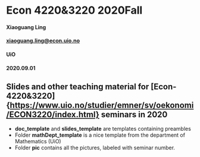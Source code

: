 # Econ 4220&3220 2020Fall

#### Xiaoguang Ling
#### xiaoguang.ling@econ.uio.no
#### UiO
#### 2020.09.01

## Slides and other teaching material for [Econ-4220&3220]{https://www.uio.no/studier/emner/sv/oekonomi/ECON3220/index.html} seminars in 2020

* **doc_template** and **slides_template** are templates containing preambles
* Folder **mathDept_template** is a nice template from the department of Mathematics (UiO)
* Folder **pic** contains all the pictures, labeled with seminar number.
